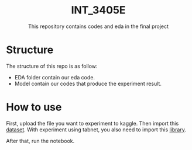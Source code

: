 <div align='center'> 
  
  # INT_3405E 
  This repository contains  codes and eda in the final project 
</div>



# Structure
The structure of this repo is as follow:
- EDA folder contain our eda code.
- Model contain our codes that produce the experiment result.  




# How to use

First, upload the file you want to experiment to kaggle. Then import this [dataset](https://www.kaggle.com/competitions/child-mind-institute-problematic-internet-use). With experiment using tabnet, you also need to import this [library](https://www.kaggle.com/datasets/ryati131457/pytorchtabnet). 

After that, run the notebook.